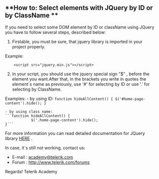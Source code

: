 **How to:  Select elements with JQuery by ID or by ClassName **
--------------------------------------------------------------

If you need to select some DOM element by ID or className using JQuery you have to follow several steps, described below:

 1. Firstable, you must be sure, that jquery library is imported in your project properly.
 
 Example:

        <script src="jquery.min.js"></script>


 2. In your script, you should use the jquery special sign "$" , before the element you want.After that, in the brackets you write in quotes the element`s name as previously, use '#' for selecting by ID or use '.' for selecting by ClassName.
 
 Examples:
	- by using ID:
    ```function hideAllContent() {
                $('#home-page-content').hide();
    }```
    
    - by using class name:
    ```function hideAllContent() {
                $('.home-page-content').hide();
    }```
    
    
For more information you can read detailed documentation for JQuery library [HERE](https://learn.jquery.com/using-jquery-core/selecting-elements/)  .

In case, it`s still not working, contact us:

- E-mail : academy@telerik.com
- Forum : http://www.telerik.com/forums

Regards!
Telerik Academy
 